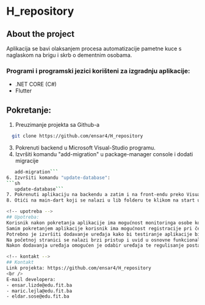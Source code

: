 # H_repository
 
## About the project
Aplikacija se bavi olaksanjem procesa automatizacije pametne kuce s naglaskom na brigu i skrb o dementnim osobama. 

<!-- Programi -->
### Programi i programski jezici korišteni za izgradnju aplikacije:
- .NET CORE (C#)
- Flutter

<!-- Pokretanje -->
## Pokretanje:
1. Preuzimanje projekta sa Github-a
 ```sh
   git clone https://github.com/ensar4/H_repository
   ```
3. Pokrenuti backend u Microsoft Visual-Studio programu. 
4. Izvršiti komandu "add-migration" u package-manager console i dodati migracije 
```sh
   add-migration```
6. Izvršiti komandu "update-database":
```sh
   update-database```
7. Pokrenuti aplikaciju na backendu a zatim i na front-endu preko Visual-Studio Code.
8. Otići na main-dart koji se nalazi u lib folderu te klikom na start u gornjem desnom uglu pokrenuti aplikaciju.

<!-- upotreba -->
## Upotreba:
Korisnik nakon pokretanja aplikacije ima mogućnost monitoringa osobe koja se nalazi u njegovom domu kao i većine kućanskih uređaja te upravljanje istim.
Samim pokretanjem aplikacije korisnik ima mogućnost registracije pri čemu je obavezan unijeti neke lične podatke poput imena, prezimena, e-maila, lozinke te naziva kuće i adrese iste. Nakon registracije korisniku je preko logina omogućen pristup svim funkcionalnostima koje aplikacija implementira.
Potrebno je izvršiti dodavanje uređaja kako bi testiranje aplikacije bilo moguće. 
Na početnoj stranici se nalazi brzi pristup i uvid u osnovne funkcionalnosti/informacije. 
Nakon dodavanja uređaja omogućen je odabir uređaja te regulisanje postavki za svaki pojedini uređaj. Naprimjer gašenje, paljenje I upravljanje uređajima.  

<!-- kontakt -->
## Kontakt
Link projekta: https://github.com/ensar4/H_repository
<br />
E-mail developera:
- ensar.lizde@edu.fit.ba
- maric.lejla@edu.fit.ba
- eldar.sose@edu.fit.ba

